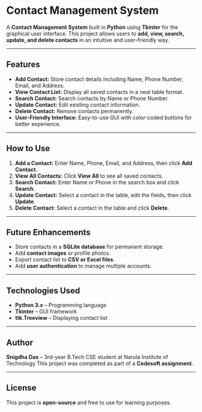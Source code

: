 
# Contact Management System

A **Contact Management System** built in **Python** using **Tkinter** for the graphical user interface. This project allows users to **add, view, search, update, and delete contacts** in an intuitive and user-friendly way.

---

## Features

* **Add Contact:** Store contact details including Name, Phone Number, Email, and Address.
* **View Contact List:** Display all saved contacts in a neat table format.
* **Search Contact:** Search contacts by Name or Phone Number.
* **Update Contact:** Edit existing contact information.
* **Delete Contact:** Remove contacts permanently.
* **User-Friendly Interface:** Easy-to-use GUI with color-coded buttons for better experience.

---


## How to Use

1. **Add a Contact:** Enter Name, Phone, Email, and Address, then click **Add Contact**.
2. **View All Contacts:** Click **View All** to see all saved contacts.
3. **Search Contact:** Enter Name or Phone in the search box and click **Search**.
4. **Update Contact:** Select a contact in the table, edit the fields, then click **Update**.
5. **Delete Contact:** Select a contact in the table and click **Delete**.

---

## Future Enhancements

* Store contacts in a **SQLite database** for permanent storage.
* Add **contact images** or profile photos.
* Export contact list to **CSV or Excel files**.
* Add **user authentication** to manage multiple accounts.

---

## Technologies Used

* **Python 3.x** – Programming language
* **Tkinter** – GUI framework
* **ttk.Treeview** – Displaying contact list

---

## Author

**Snigdha Das** – 3rd-year B.Tech CSE student at Narula Institute of Technology
This project was completed as part of a **Codesoft assignment**.

---

## License

This project is **open-source** and free to use for learning purposes.

